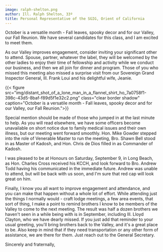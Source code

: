 ```yaml
---
image: ralph-shelton.png
author: Ill. Ralph Shelton, 33º
title: Personal Representative of the SGIG, Orient of California 
---
```


October is a versatile month - Fall leaves, spooky decor and for our Valley, our Fall Reunion. We have several candidates for this class, and I am excited to meet them.

As our Valley improves engagement, consider inviting your significant other to attend. Spouse, partner, whatever the label, they will be welcomed by the other ladies to enjoy their time of fellowship and activity while we conduct our business, and then we all join for dinner and program. Those of you who missed this meeting also missed a surprise visit from our Sovereign Grand Inspector General, Ill. Frank Loui and his delightful wife, Jeanie.

{{< figure src="img/distant_shot_of_a_lone_man_in_a_flannel_shirt_ho_7a0758f1-398c-43d5-8baf-f89d5f1e32c2.png" class="clear border shadow" caption="October is a versatile month - Fall leaves, spooky decor and for our Valley, our Fall Reunion.">}}

Special mention should be made of those who jumped in at the last minute to help. As you will read elsewhere, we have some officers become unavailable on short notice due to family medical issues and their own illness, but our meeting went forward smoothly. Hon. Mike Gowder stepped into the role of Venerable Master to run the meeting, Bro. Shawn Bell stood in as Master of Kadosh, and Hon. Chris de Dios filled in as Commander of Kadosh.

I was pleased to be at Honours on Saturday, September 9, in Long Beach, as Hon. Charles Cross received his KCCH, and look forward to Bro. Andrew Todd having his communicated in the immediate future. Andrew was unable to attend, but will be back with us soon, and I'm sure that red cap will look great on him.

Finally, I know you all want to improve engagement and attendance, and you can make that happen without a whole lot of effort. While attending just the things I normally would - craft lodge meetings, a few area events, that sort of thing, I make a point to remind brothers I know to be members of the Valley to come to the next meeting. The result was half a dozen brothers we haven't seen in a while being with is in September, including Ill. Lloyd Clayton, who we have dearly missed. If you just add that reminder to your usual greeting, you'll bring brothers back to the Valley, and it's a great place to be. Also keep in mind that if they need transportation or any other form of assistance, we are there for them. Just reach out to the General Secretary.

Sincerely and fraternally,